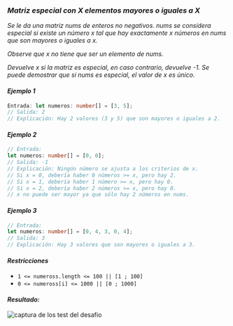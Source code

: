 ### _Matriz especial con X elementos mayores o iguales a X_

_Se le da una matriz nums de enteros no negativos. nums se considera especial si existe un número x tal que hay exactamente x números en nums que son mayores o iguales a x._

_Observe que x no tiene que ser un elemento de nums._

_Devuelve x si la matriz es especial, en caso contrario, devuelve -1. Se puede demostrar que si nums es especial, el valor de x es único._

#### _Ejemplo 1_

```typescript
Entrada: let numeros: number[] = [3, 5];
// Salida: 2
// Explicación: Hay 2 valores (3 y 5) que son mayores o iguales a 2.
```

#### _Ejemplo 2_

```typescript
// Entrada:
let numeros: number[] = [0, 0];
// Salida: -1
// Explicación: Ningún número se ajusta a los criterios de x.
// Si x = 0, debería haber 0 números >= x, pero hay 2.
// Si x = 1, debería haber 1 número >= x, pero hay 0.
// Si x = 2, debería haber 2 números >= x, pero hay 0.
// x no puede ser mayor ya que sólo hay 2 números en nums.
```

#### _Ejemplo 3_

```typescript
// Entrada:
let numeros: number[] = [0, 4, 3, 0, 4];
// Salida: 3
// Explicación: Hay 3 valores que son mayores o iguales a 3.
```

#### _Restricciones_

- `1 <= numeross.length <= 100 || [1 ; 100]`
- `0 <= numeross[i] <= 1000 || [0 ; 1000]`
#### _Resultado:_
![captura de los test del desafio](https://github.com/jean-carlos-19/leetcode/blob/master/captura/challengue-7-2.png)
